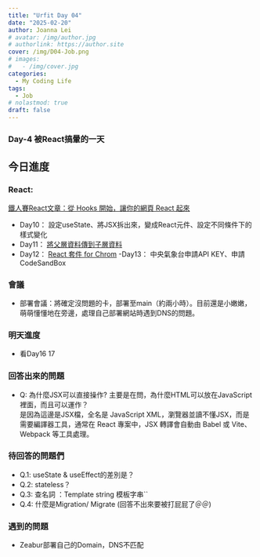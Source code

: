 ```yaml
---
title: "Urfit Day 04"
date: "2025-02-20"
author: Joanna Lei
# avatar: /img/author.jpg
# authorlink: https://author.site
cover: /img/D04-Job.png
# images:
#   - /img/cover.jpg
categories:
  - My Coding Life
tags:
  - Job
# nolastmod: true
draft: false
---
```


### Day-4 被React搞暈的一天
  
<!--more-->
  
## 今日進度

### React:
[鐵人賽React文章：從 Hooks 開始，讓你的網頁 React 起來](https://ithelp.ithome.com.tw/articles/10216355)

- Day10： 設定useState、將JSX拆出來，變成React元件、設定不同條件下的樣式變化
- Day11： [將父層資料傳到子層資料](https://codepen.io/JoannaLei/pen/qEBbXXR?editors=0010)
- Day12： [React 套件 for Chrom](https://chromewebstore.google.com/detail/react-developer-tools/fmkadmapgofadopljbjfkapdkoienihi) 
-Day13： 中央氣象台申請API KEY、申請CodeSandBox


### 會議  
- 部署會議：將確定沒問題的卡，部署至main（約兩小時）。目前還是小嫩嫩，萌萌懂懂地在旁邊，處理自己部署網站時遇到DNS的問題。
 

### 明天進度
- 看Day16 17

### 回答出來的問題
- Q: 為什麼JSX可以直接操作?
主要是在問，為什麼HTML可以放在JavaScript裡面，而且可以運作？  
是因為這邊是JSX檔，全名是 JavaScript XML，瀏覽器並讀不懂JSX，而是需要編譯器工具，通常在 React 專案中，JSX 轉譯會自動由 Babel 或 Vite、Webpack 等工具處理。


### 待回答的問題們
- Q.1: useState & useEffect的差別是？
- Q.2: stateless？
- Q.3: 查名詞 ：Template string 模板字串``
- Q.4: 什麼是Migration/ Migrate (回答不出來要被打屁屁了＠＠)

### 遇到的問題
- Zeabur部署自己的Domain，DNS不匹配